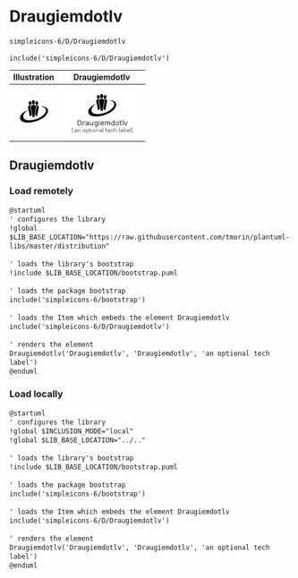 # Draugiemdotlv


```text
simpleicons-6/D/Draugiemdotlv
```

```text
include('simpleicons-6/D/Draugiemdotlv')
```



| Illustration | Draugiemdotlv |
| :---: | :---: |
| ![illustration for Illustration](../../simpleicons-6/D/Draugiemdotlv.png) | ![illustration for Draugiemdotlv](../../simpleicons-6/D/Draugiemdotlv.Local.png) |




## Draugiemdotlv

### Load remotely
```plantuml
@startuml
' configures the library
!global $LIB_BASE_LOCATION="https://raw.githubusercontent.com/tmorin/plantuml-libs/master/distribution"

' loads the library's bootstrap
!include $LIB_BASE_LOCATION/bootstrap.puml

' loads the package bootstrap
include('simpleicons-6/bootstrap')

' loads the Item which embeds the element Draugiemdotlv
include('simpleicons-6/D/Draugiemdotlv')

' renders the element
Draugiemdotlv('Draugiemdotlv', 'Draugiemdotlv', 'an optional tech label')
@enduml
```

### Load locally
```plantuml
@startuml
' configures the library
!global $INCLUSION_MODE="local"
!global $LIB_BASE_LOCATION="../.."

' loads the library's bootstrap
!include $LIB_BASE_LOCATION/bootstrap.puml

' loads the package bootstrap
include('simpleicons-6/bootstrap')

' loads the Item which embeds the element Draugiemdotlv
include('simpleicons-6/D/Draugiemdotlv')

' renders the element
Draugiemdotlv('Draugiemdotlv', 'Draugiemdotlv', 'an optional tech label')
@enduml
```

